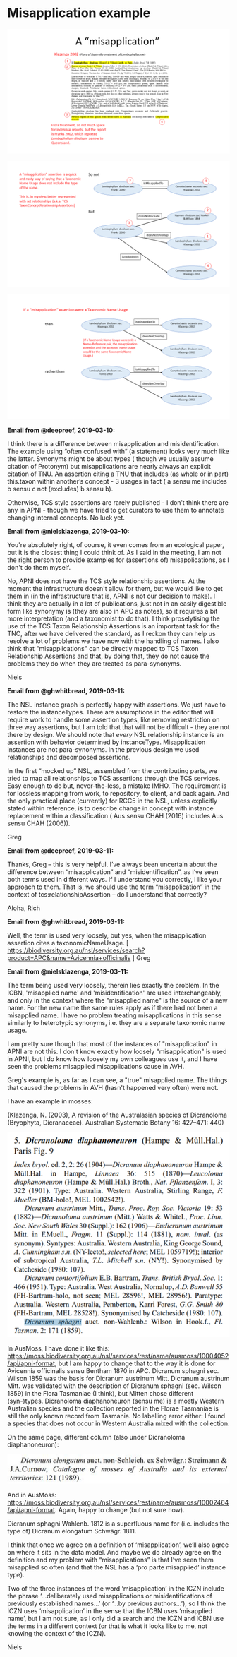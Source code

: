 # Misapplication example

![](images/lembophyllum_divulsum_misapplication_example/Slide1.PNG)

![](images/lembophyllum_divulsum_misapplication_example/Slide2.PNG)

![](images/lembophyllum_divulsum_misapplication_example/Slide3.PNG)


**Email from @deepreef, 2019-03-10:**

I think there is a difference between misapplication and misidentification.  The example using “often confused with“ (a statement)  looks very much like the latter.   Synonyms might be about types ( though we usually assume citation of Protonym) but misapplications are nearly always an explicit citation of TNU. An assertion citing a TNU  that includes (as whole or in part) this.taxon within another’s concept - 3 usages in fact  ( a sensu me includes b sensu c not (excludes) b sensu b).   

Otherwise, TCS style assertions are rarely published - I don’t think there are any in APNI - though we have tried to get curators to use them to annotate changing internal concepts.  No luck yet.


**Email from @nielsklazenga, 2019-03-10:**

You're absolutely right, of course, it even comes from an ecological paper, but it is the closest thing I could think of. As I said in the meeting, I am not the right person to provide examples for (assertions of) misapplications, as I don't do them myself.

No, APNI does not have the TCS style relationship assertions. At the moment the infrastructure doesn't allow for them, but we would like to get them in (in the infrastructure that is, APNI is not our decision to make). I think they are actually in a lot of publications, just not in an easily digestible form like synonymy is (they are also in APC as notes), so it requires a bit more interpretation (and a taxonomist to do that). I think proselytising the use of the TCS Taxon Relationship Assertions is an important task for the TNC, after we have delivered the standard, as I reckon they can help us resolve a lot of problems we have now with the handling of names. I also think that "misapplications" can be directly mapped to TCS Taxon Relationship Assertions and that, by doing that, they do not cause the problems they do when they are treated as para-synonyms.

Niels


**Email from @ghwhitbread, 2019-03-11:**

The NSL instance graph is perfectly happy with assertions. We just have to restore the instanceTypes.   There are  assumptions in the editor that will require work to handle some assertion types, like removing restriction on three way assertions, but I am told that that will not be difficult  - they are not there by design.    We should note that *every* NSL relationship instance is an assertion with behavior determined by instanceType. Misapplication instances are not para-synonyms.   In the previous design we used relationships and decomposed assertions.  

In the first “mocked up” NSL, assembled from the contributing parts, we tried to map all relationships to TCS assertions through the TCS services.  Easy enough to do but, never-the-less, a mistake IMHO.  The requirement is for  lossless mapping from work, to repository, to client, and back again.  And the only practical place (currently) for RCC5 in the NSL, unless explicitly stated within reference,  is to describe change in concept with instance replacement within a classification ( Aus sensu CHAH (2016) includes Aus sensu CHAH (2006)).  

Greg


**Email from @deepreef, 2019-03-11:**

Thanks, Greg – this is very helpful.  I’ve always been uncertain about the difference between “misapplication” and “misidentification”, as I’ve seen both terms used in different ways.  If I understand you correctly, I like your approach to them.  That is, we should use the term “misapplication” in the context of tcs:relationshipAssertion – do I understand that correctly?

Aloha,
Rich


**Email from @ghwhitbread, 2019-03-11:**

Well, the term is used very loosely, but yes, when the misapplication assertion cites a taxonomicNameUsage.
[ https://biodiversity.org.au/nsl/services/search?product=APC&name=Avicennia+officinalis ]
Greg


**Email from @nielsklazenga, 2019-03-11:**

The term being used very loosely, therein lies exactly the problem. In the ICBN, 'misapplied name' and 'misidentification' are used interchangeably, and only in the context where the "misapplied name" is the source of a new name. For the new name the same rules apply as if there had not been a misapplied name. I have no problem treating misapplications in this sense similarly to heterotypic synonyms, i.e. they are a separate taxonomic name usage.

I am pretty sure though that most of the instances of "misapplication" in APNI are not this. I don't know exactly how loosely "misapplication" is used in APNI, but I do know how loosely my own colleagues use it, and I have seen the problems misapplied misapplications cause in AVH.

Greg's example is, as far as I can see, a "true" misapplied name. The things that caused the problems in AVH (hasn't happened very often) were not.

I have an example in mosses:

(Klazenga, N. (2003), A revision of the Australasian species of Dicranoloma (Bryophyta, Dicranaceae). Australian Systematic Botany 16: 427–471: 440)

![](images/misapplication-dicranum-sphagni-non-wahlenb.png)

In AusMoss, I have done it like this: https://moss.biodiversity.org.au/nsl/services/rest/name/ausmoss/10004052/api/apni-format, but I am happy to change that to the way it is done for Avicennia officinalis sensu Bentham 1870 in APC. Dicranum sphagni sec. Wilson 1859 was the basis for Dicranum austrinum Mitt. Dicranum austrinum Mitt. was validated with the description of Dicranum sphagni (sec. Wilson 1859) in the Flora Tasmaniae (I think), but Mitten chose different (syn-)types. Dicranoloma diaphanoneuron (sensu me) is a mostly Western Australian species and the collection reported in the Florae Tasmaniae is still the only known record from Tasmania. No labelling error either: I found a species that does not occur in Western Australia mixed with the collection.

On the same page, different column (also under Dicranoloma diaphanoneuron):

![](images/misapplication-dicranum-elongatum-non-schwaegr.png)

And in AusMoss: https://moss.biodiversity.org.au/nsl/services/rest/name/ausmoss/10002464/api/apni-format. Again, happy to change (but not sure how).

Dicranum sphagni Wahlenb. 1812 is a superfluous name for (i.e. includes the type of) Dicranum elongatum Schwägr. 1811.

I think that once we agree on a definition of ‘misapplication’, we’ll also agree on where it sits in the data model. And maybe we do already agree on the definition and my problem with “misapplications” is that I’ve seen them misapplied so often (and that the NSL has a ‘pro parte misapplied’ instance type).

Two of the three instances of the word ‘misapplication’ in the ICZN include the phrase ‘…deliberately used misapplications or misidentifications of previously established names…’ (or ‘…by previous authors…’), so I think the ICZN uses ‘misapplication’ in the sense that the ICBN uses ‘misapplied name’, but I am not sure, as I only did a search and the ICZN and ICBN use the terms in a different context (or that is what it looks like to me, not knowing the context of the ICZN).

Niels
